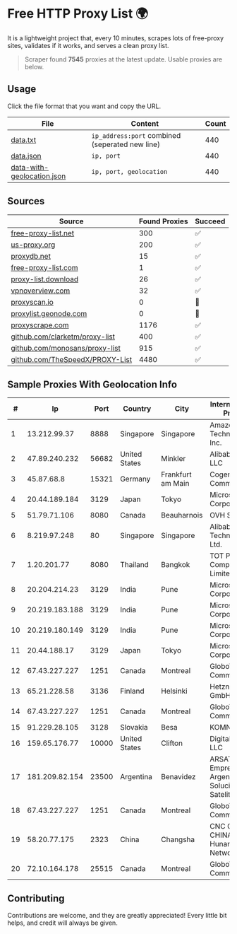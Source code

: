 
# Free HTTP Proxy List 🌍

It is a lightweight project that, every 10 minutes, scrapes lots of free-proxy sites, validates if it works, and serves a clean proxy list.


> Scraper found **7545** proxies at the latest update. Usable proxies are below.

## Usage

Click the file format that you want and copy the URL.


|File|Content|Count|
|----|-------|-----|
|[data.txt](https://raw.githubusercontent.com/themiralay/Proxy-List-World/master/data.txt)|`ip_address:port` combined (seperated new line)|440|
|[data.json](https://raw.githubusercontent.com/themiralay/Proxy-List-World/master/data.json)|`ip, port`|440|
|[data-with-geolocation.json](https://raw.githubusercontent.com/themiralay/Proxy-List-World/master/data-with-geolocation.json)|`ip, port, geolocation`|440|

## Sources

|Source|Found Proxies|Succeed|
|------|-------------|-------|
|[free-proxy-list.net](https://free-proxy-list.net)|300|✅|
|[us-proxy.org](https://www.us-proxy.org)|200|✅|
|[proxydb.net](http://proxydb.net)|15|✅|
|[free-proxy-list.com](https://free-proxy-list.com/?page=&port=&type%5B%5D=http&type%5B%5D=https&up_time=0&search=Search)|1|✅|
|[proxy-list.download](https://www.proxy-list.download/HTTP)|26|✅|
|[vpnoverview.com](https://vpnoverview.com/privacy/anonymous-browsing/free-proxy-servers)|32|✅|
|[proxyscan.io](https://www.proxyscan.io)|0|🚫|
|[proxylist.geonode.com](https://proxylist.geonode.com/api/proxy-list?limit=300&page=1&sort_by=lastChecked&sort_type=desc&protocols=http,https)|0|🚫|
|[proxyscrape.com](https://api.proxyscrape.com/v2/?request=displayproxies&protocol=http&timeout=10000&country=all&ssl=all&anonymity=all)|1176|✅|
|[github.com/clarketm/proxy-list](https://raw.githubusercontent.com/clarketm/proxy-list/master/proxy-list-raw.txt)|400|✅|
|[github.com/monosans/proxy-list](https://raw.githubusercontent.com/monosans/proxy-list/main/proxies/http.txt)|915|✅|
|[github.com/TheSpeedX/PROXY-List](https://raw.githubusercontent.com/TheSpeedX/PROXY-List/master/http.txt)|4480|✅|


## Sample Proxies With Geolocation Info

|#|Ip|Port|Country|City|Internet Service Provider|
|-|--|----|-------|----|-------------------------|
|1|13.212.99.37|8888|Singapore|Singapore|Amazon Technologies Inc.|
|2|47.89.240.232|56682|United States|Minkler|Alibaba.com LLC|
|3|45.87.68.8|15321|Germany|Frankfurt am Main|Cogent Communications|
|4|20.44.189.184|3129|Japan|Tokyo|Microsoft Corporation|
|5|51.79.71.106|8080|Canada|Beauharnois|OVH SAS|
|6|8.219.97.248|80|Singapore|Singapore|Alibaba (US) Technology Co., Ltd.|
|7|1.20.201.77|8080|Thailand|Bangkok|TOT Public Company Limited|
|8|20.204.214.23|3129|India|Pune|Microsoft Corporation|
|9|20.219.183.188|3129|India|Pune|Microsoft Corporation|
|10|20.219.180.149|3129|India|Pune|Microsoft Corporation|
|11|20.44.188.17|3129|Japan|Tokyo|Microsoft Corporation|
|12|67.43.227.227|1251|Canada|Montreal|GloboTech Communications|
|13|65.21.228.58|3136|Finland|Helsinki|Hetzner Online GmbH|
|14|67.43.227.227|1251|Canada|Montreal|GloboTech Communications|
|15|91.229.28.105|3128|Slovakia|Besa|KOMNET, s.r.o.|
|16|159.65.176.77|10000|United States|Clifton|DigitalOcean, LLC|
|17|181.209.82.154|23500|Argentina|Benavidez|ARSAT - Empresa Argentina de Soluciones Satelitales S.A|
|18|67.43.227.227|1251|Canada|Montreal|GloboTech Communications|
|19|58.20.77.175|2323|China|Changsha|CNC Group CHINA169 Hunan Province Network|
|20|72.10.164.178|25515|Canada|Montreal|GloboTech Communications|



## Contributing

Contributions are welcome, and they are greatly appreciated! Every
little bit helps, and credit will always be given.

